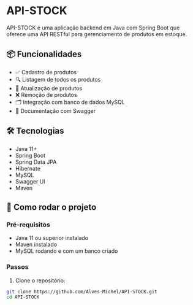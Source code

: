# API-STOCK

API-STOCK é uma aplicação backend em Java com Spring Boot que oferece uma API RESTful para gerenciamento de produtos em estoque.

## 📦 Funcionalidades

- ✅ Cadastro de produtos
- 🔍 Listagem de todos os produtos
- 📝 Atualização de produtos
- ❌ Remoção de produtos
- 🗂 Integração com banco de dados MySQL
- 📄 Documentação com Swagger

## 🛠 Tecnologias

- Java 11+
- Spring Boot
- Spring Data JPA
- Hibernate
- MySQL
- Swagger UI
- Maven

## 🚀 Como rodar o projeto

### Pré-requisitos

- Java 11 ou superior instalado
- Maven instalado
- MySQL rodando e com um banco criado

### Passos

1. Clone o repositório:

```bash
git clone https://github.com/Alves-Michel/API-STOCK.git
cd API-STOCK
